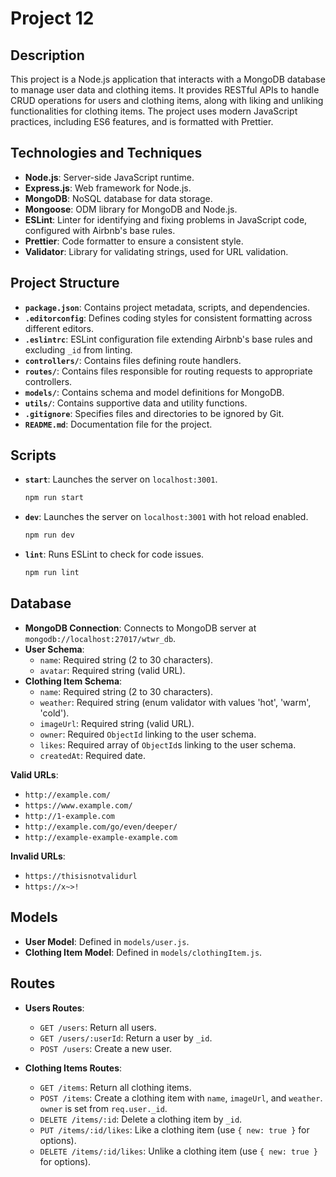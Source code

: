 # Project 12

## Description

This project is a Node.js application that interacts with a MongoDB database to manage user data and clothing items. It provides RESTful APIs to handle CRUD operations for users and clothing items, along with liking and unliking functionalities for clothing items. The project uses modern JavaScript practices, including ES6 features, and is formatted with Prettier.

## Technologies and Techniques

- **Node.js**: Server-side JavaScript runtime.
- **Express.js**: Web framework for Node.js.
- **MongoDB**: NoSQL database for data storage.
- **Mongoose**: ODM library for MongoDB and Node.js.
- **ESLint**: Linter for identifying and fixing problems in JavaScript code, configured with Airbnb's base rules.
- **Prettier**: Code formatter to ensure a consistent style.
- **Validator**: Library for validating strings, used for URL validation.

## Project Structure

- **`package.json`**: Contains project metadata, scripts, and dependencies.
- **`.editorconfig`**: Defines coding styles for consistent formatting across different editors.
- **`.eslintrc`**: ESLint configuration file extending Airbnb's base rules and excluding `_id` from linting.
- **`controllers/`**: Contains files defining route handlers.
- **`routes/`**: Contains files responsible for routing requests to appropriate controllers.
- **`models/`**: Contains schema and model definitions for MongoDB.
- **`utils/`**: Contains supportive data and utility functions.
- **`.gitignore`**: Specifies files and directories to be ignored by Git.
- **`README.md`**: Documentation file for the project.

## Scripts

- **`start`**: Launches the server on `localhost:3001`.
  ```bash
  npm run start
  ```
- **`dev`**: Launches the server on `localhost:3001` with hot reload enabled.
  ```bash
  npm run dev
  ```
- **`lint`**: Runs ESLint to check for code issues.
  ```bash
  npm run lint
  ```

## Database

- **MongoDB Connection**: Connects to MongoDB server at `mongodb://localhost:27017/wtwr_db`.
- **User Schema**:
  - `name`: Required string (2 to 30 characters).
  - `avatar`: Required string (valid URL).
- **Clothing Item Schema**:
  - `name`: Required string (2 to 30 characters).
  - `weather`: Required string (enum validator with values 'hot', 'warm', 'cold').
  - `imageUrl`: Required string (valid URL).
  - `owner`: Required `ObjectId` linking to the user schema.
  - `likes`: Required array of `ObjectId`s linking to the user schema.
  - `createdAt`: Required date.

**Valid URLs**:
- `http://example.com/`
- `https://www.example.com/`
- `http://1-example.com`
- `http://example.com/go/even/deeper/`
- `http://example-example-example.com`

**Invalid URLs**:
- `https://thisisnotvalidurl`
- `https://x~>!`

## Models

- **User Model**: Defined in `models/user.js`.
- **Clothing Item Model**: Defined in `models/clothingItem.js`.

## Routes

- **Users Routes**:
  - `GET /users`: Return all users.
  - `GET /users/:userId`: Return a user by `_id`.
  - `POST /users`: Create a new user.

- **Clothing Items Routes**:
  - `GET /items`: Return all clothing items.
  - `POST /items`: Create a clothing item with `name`, `imageUrl`, and `weather`. `owner` is set from `req.user._id`.
  - `DELETE /items/:id`: Delete a clothing item by `_id`.
  - `PUT /items/:id/likes`: Like a clothing item (use `{ new: true }` for options).
  - `DELETE /items/:id/likes`: Unlike a clothing item (use `{ new: true }` for options).

